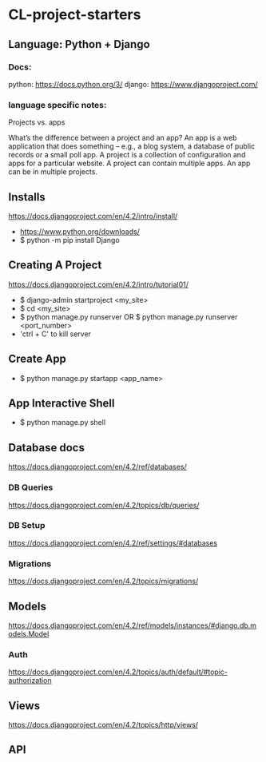 # CL-project-starters

## Language: Python + Django
### Docs:
python: https://docs.python.org/3/ 
django: https://www.djangoproject.com/

### language specific notes:
Projects vs. apps

What’s the difference between a project and an app? An app is a web application that does something – e.g., a blog system, a database of public records or a small poll app. A project is a collection of configuration and apps for a particular website. A project can contain multiple apps. An app can be in multiple projects.

## Installs
https://docs.djangoproject.com/en/4.2/intro/install/
- https://www.python.org/downloads/
- $ python -m pip install Django

## Creating A Project
https://docs.djangoproject.com/en/4.2/intro/tutorial01/
- $ django-admin startproject <my_site>
- $ cd <my_site>
- $ python manage.py runserver OR $ python manage.py runserver <port_number>
- 'ctrl + C' to kill server
  
## Create App
- $ python manage.py startapp <app_name>

## App Interactive Shell
- $ python manage.py shell

## Database docs
https://docs.djangoproject.com/en/4.2/ref/databases/
### DB Queries
https://docs.djangoproject.com/en/4.2/topics/db/queries/
### DB Setup
https://docs.djangoproject.com/en/4.2/ref/settings/#databases
### Migrations
https://docs.djangoproject.com/en/4.2/topics/migrations/

## Models
https://docs.djangoproject.com/en/4.2/ref/models/instances/#django.db.models.Model
### Auth
https://docs.djangoproject.com/en/4.2/topics/auth/default/#topic-authorization
## Views
https://docs.djangoproject.com/en/4.2/topics/http/views/

## API


  

 
